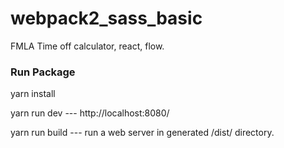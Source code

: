 # webpack2_sass_basic
FMLA Time off calculator, react, flow.

### Run Package
yarn install

yarn run dev --- http://localhost:8080/

yarn run build --- run a web server in generated /dist/ directory.

